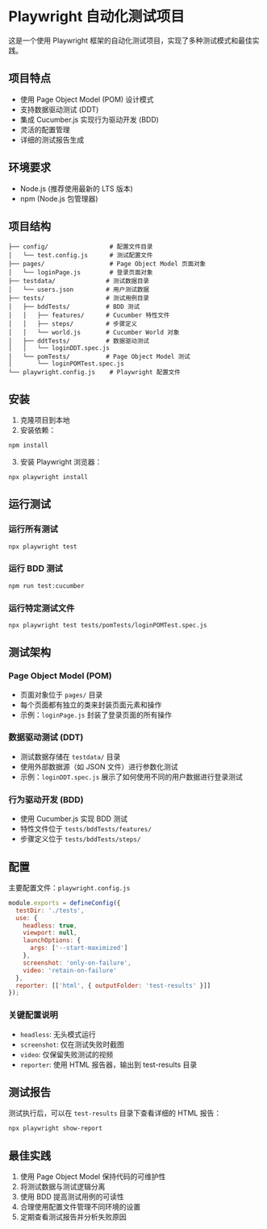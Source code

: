 # Playwright 自动化测试项目

这是一个使用 Playwright 框架的自动化测试项目，实现了多种测试模式和最佳实践。

## 项目特点

- 使用 Page Object Model (POM) 设计模式
- 支持数据驱动测试 (DDT)
- 集成 Cucumber.js 实现行为驱动开发 (BDD)
- 灵活的配置管理
- 详细的测试报告生成

## 环境要求

- Node.js (推荐使用最新的 LTS 版本)
- npm (Node.js 包管理器)

## 项目结构

```
├── config/                 # 配置文件目录
│   └── test.config.js      # 测试配置文件
├── pages/                  # Page Object Model 页面对象
│   └── loginPage.js        # 登录页面对象
├── testdata/              # 测试数据目录
│   └── users.json         # 用户测试数据
├── tests/                 # 测试用例目录
│   ├── bddTests/          # BDD 测试
│   │   ├── features/      # Cucumber 特性文件
│   │   ├── steps/         # 步骤定义
│   │   └── world.js       # Cucumber World 对象
│   ├── ddtTests/          # 数据驱动测试
│   │   └── loginDDT.spec.js
│   └── pomTests/          # Page Object Model 测试
│       └── loginPOMTest.spec.js
└── playwright.config.js    # Playwright 配置文件
```

## 安装

1. 克隆项目到本地
2. 安装依赖：
```bash
npm install
```
3. 安装 Playwright 浏览器：
```bash
npx playwright install
```

## 运行测试

### 运行所有测试
```bash
npx playwright test
```

### 运行 BDD 测试
```bash
npm run test:cucumber
```

### 运行特定测试文件
```bash
npx playwright test tests/pomTests/loginPOMTest.spec.js
```

## 测试架构

### Page Object Model (POM)
- 页面对象位于 `pages/` 目录
- 每个页面都有独立的类来封装页面元素和操作
- 示例：`loginPage.js` 封装了登录页面的所有操作

### 数据驱动测试 (DDT)
- 测试数据存储在 `testdata/` 目录
- 使用外部数据源（如 JSON 文件）进行参数化测试
- 示例：`loginDDT.spec.js` 展示了如何使用不同的用户数据进行登录测试

### 行为驱动开发 (BDD)
- 使用 Cucumber.js 实现 BDD 测试
- 特性文件位于 `tests/bddTests/features/`
- 步骤定义位于 `tests/bddTests/steps/`

## 配置

主要配置文件：`playwright.config.js`

```javascript
module.exports = defineConfig({
  testDir: './tests',
  use: {
    headless: true,
    viewport: null,
    launchOptions: {
      args: ['--start-maximized']
    },
    screenshot: 'only-on-failure',
    video: 'retain-on-failure'
  },
  reporter: [['html', { outputFolder: 'test-results' }]]
});
```

### 关键配置说明
- `headless`: 无头模式运行
- `screenshot`: 仅在测试失败时截图
- `video`: 仅保留失败测试的视频
- `reporter`: 使用 HTML 报告器，输出到 test-results 目录

## 测试报告

测试执行后，可以在 `test-results` 目录下查看详细的 HTML 报告：
```bash
npx playwright show-report
```

## 最佳实践

1. 使用 Page Object Model 保持代码的可维护性
2. 将测试数据与测试逻辑分离
3. 使用 BDD 提高测试用例的可读性
4. 合理使用配置文件管理不同环境的设置
5. 定期查看测试报告并分析失败原因